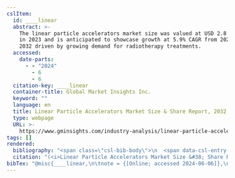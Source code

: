 ```yaml
---
cslItem:
  id: ____linear
  abstract: >-
    The linear particle accelerators market size was valued at USD 2.8 billion
    in 2023 and is anticipated to showcase growth at 5.9% CAGR from 2024 and
    2032 driven by growing demand for radiotherapy treatments.
  accessed:
    date-parts:
      - - "2024"
        - 6
        - 6
  citation-key: ____linear
  container-title: Global Market Insights Inc.
  keyword: ""
  language: en
  title: Linear Particle Accelerators Market Size & Share Report, 2032
  type: webpage
  URL: >-
    https://www.gminsights.com/industry-analysis/linear-particle-accelerators-market
tags: []
rendered:
  bibliography: "<span class=\"csl-bib-body\">\n  <span data-csl-entry-id=\"____linear\" class=\"csl-entry\"><span class='title'><b><i>Linear Particle Accelerators Market Size &#38; Share Report, 2032</i></b></span>. <span class='date-bib'>(o.\_J.)</span>. Global Market Insights Inc. <span class='URL'>Abgerufen 6. Juni 2024, von <a href='https://www.gminsights.com/industry-analysis/linear-particle-accelerators-market'>LINK</a></span></span>\n</span>"
  citation: "(<i>Linear Particle Accelerators Market Size &#38; Share Report, 2032</i>, o.\_J.)"
bibTex: "@misc{____linear,\n\tnote = {[Online; accessed 2024-06-06]},\n\ttitle = {Linear {Particle} {Accelerators} {Market} {Size} & {Share} {Report}, 2032},\n\turl = {https://www.gminsights.com/industry-analysis/linear-particle-accelerators-market},\n\thowpublished = {https://www.gminsights.com/industry-analysis/linear-particle-accelerators-market},\n}\n\n"
---
```

